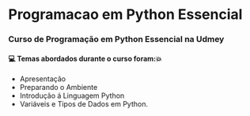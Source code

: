 # Programacao em Python Essencial
### Curso de Programação em Python Essencial na Udmey
#### :computer: Temas abordados durante o curso foram::boom:
- Apresentação
- Preparando o Ambiente
- Introdução á Linguagem Python
- Variáveis e Tipos de Dados em Python.
